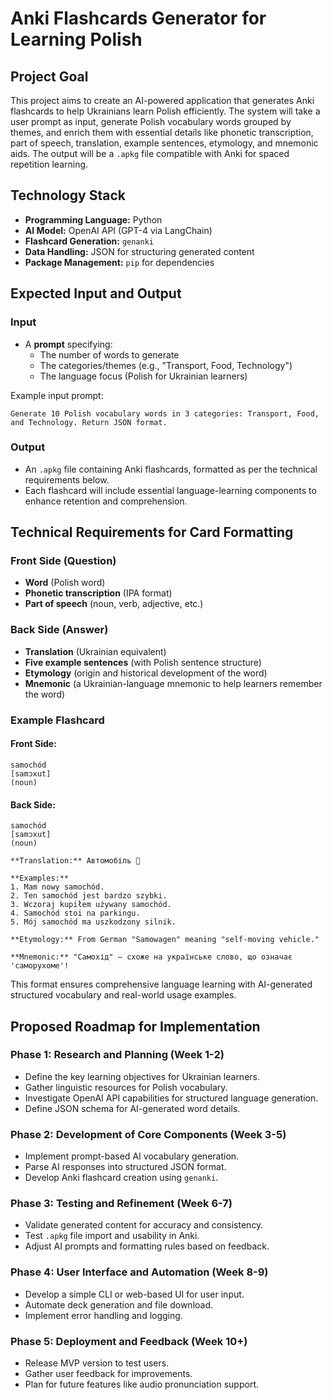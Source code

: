 # **Anki Flashcards Generator for Learning Polish**

## **Project Goal**
This project aims to create an AI-powered application that generates Anki flashcards to help Ukrainians learn Polish efficiently. The system will take a user prompt as input, generate Polish vocabulary words grouped by themes, and enrich them with essential details like phonetic transcription, part of speech, translation, example sentences, etymology, and mnemonic aids. The output will be a `.apkg` file compatible with Anki for spaced repetition learning.

## **Technology Stack**
- **Programming Language:** Python
- **AI Model:** OpenAI API (GPT-4 via LangChain)
- **Flashcard Generation:** `genanki`
- **Data Handling:** JSON for structuring generated content
- **Package Management:** `pip` for dependencies

## **Expected Input and Output**
### **Input**
- A **prompt** specifying:
  - The number of words to generate
  - The categories/themes (e.g., "Transport, Food, Technology")
  - The language focus (Polish for Ukrainian learners)

Example input prompt:
```
Generate 10 Polish vocabulary words in 3 categories: Transport, Food, and Technology. Return JSON format.
```

### **Output**
- An `.apkg` file containing Anki flashcards, formatted as per the technical requirements below.
- Each flashcard will include essential language-learning components to enhance retention and comprehension.

## **Technical Requirements for Card Formatting**
### **Front Side (Question)**
- **Word** (Polish word)
- **Phonetic transcription** (IPA format)
- **Part of speech** (noun, verb, adjective, etc.)

### **Back Side (Answer)**
- **Translation** (Ukrainian equivalent)
- **Five example sentences** (with Polish sentence structure)
- **Etymology** (origin and historical development of the word)
- **Mnemonic** (a Ukrainian-language mnemonic to help learners remember the word)

### **Example Flashcard**
#### **Front Side:**
```
samochód  
[samɔxut]  
(noun)
```
#### **Back Side:**
```
samochód  
[samɔxut]  
(noun)  

**Translation:** Автомобіль 🚗  

**Examples:**
1. Mam nowy samochód.
2. Ten samochód jest bardzo szybki.
3. Wczoraj kupiłem używany samochód.
4. Samochód stoi na parkingu.
5. Mój samochód ma uszkodzony silnik.

**Etymology:** From German "Samowagen" meaning "self-moving vehicle."  

**Mnemonic:** "Самохід" — схоже на українське слово, що означає 'саморухоме'!
```

This format ensures comprehensive language learning with AI-generated structured vocabulary and real-world usage examples.

## **Proposed Roadmap for Implementation**
### **Phase 1: Research and Planning (Week 1-2)**
- Define the key learning objectives for Ukrainian learners.
- Gather linguistic resources for Polish vocabulary.
- Investigate OpenAI API capabilities for structured language generation.
- Define JSON schema for AI-generated word details.

### **Phase 2: Development of Core Components (Week 3-5)**
- Implement prompt-based AI vocabulary generation.
- Parse AI responses into structured JSON format.
- Develop Anki flashcard creation using `genanki`.

### **Phase 3: Testing and Refinement (Week 6-7)**
- Validate generated content for accuracy and consistency.
- Test `.apkg` file import and usability in Anki.
- Adjust AI prompts and formatting rules based on feedback.

### **Phase 4: User Interface and Automation (Week 8-9)**
- Develop a simple CLI or web-based UI for user input.
- Automate deck generation and file download.
- Implement error handling and logging.

### **Phase 5: Deployment and Feedback (Week 10+)**
- Release MVP version to test users.
- Gather user feedback for improvements.
- Plan for future features like audio pronunciation support.
